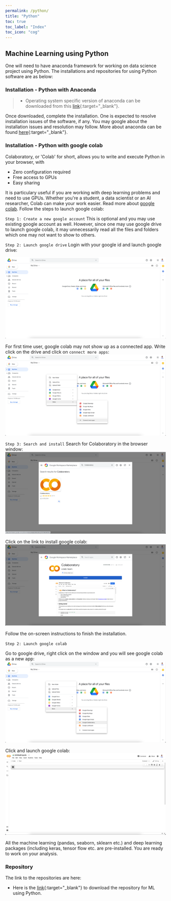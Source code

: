 ```yaml
---
permalink: /python/
title: "Python"
toc: true
toc_label: "Index"
toc_icon: "cog"
---
```


## Machine Learning using Python
One will need to have anaconda framework  for working on data science project using Python. The installations and repositories for using Python software are as below:

### Installation - Python with Anaconda
> * Operating system specific version of anaconda can be downloaded from this [link](https://www.anaconda.com/products/individual){:target="_blank"}.

Once downloaded, complete the installation.  One is expected to resolve installation issues of the software, if any. You may google about the installation issues and resolution may follow. More about anaconda can be found [here](https://docs.anaconda.com){:target="_blank"}.

### Installation - Python with google colab
Colaboratory, or 'Colab' for short, allows you to write and execute Python in your browser, with

* Zero configuration required
* Free access to GPUs
* Easy sharing

It is particulary useful if you are working with deep learning problems and need to use GPUs. Whether you're a student, a data scientist or an AI researcher, Colab can make your work easier. Read more about [google colab](https://colab.research.google.com/notebooks/intro.ipynb?utm_source=scs-index#scrollTo=GJBs_flRovLc). Follow the steps to launch google colab:

`Step 1: Create a new google account`
This is optional and you may use existing google account as well. However, since one may use google drive to launch google colab, it may unnecessarily read all the files and folders which one may not want to show to others.

`Step 2: Launch google drive`
Login with your google id and launch google drive:

![image](/assets/images/google_colab_link1.png)

For first time user, google colab may not show up as a connected app. Write click on the drive and click on `connect more apps`:
![image](/assets/images/google_colab_link2.png)

`Step 3: Search and install`
Search for Colaboratory in the browser window: 
![image](/assets/images/google_colab_link3.png)

Click on the link to install google colab:
![image](/assets/images/google_colab_link4.png)

Follow the on-screen instructions to finish the installation.

`Step 2: Launch google colab`

Go to google drive, right click on the window and you will see google colab as a new app:
![image](/assets/images/google_colab_link7.png)

Click and launch google colab:
![image](/assets/images/google_colab_link8.png)

All the machine learning (pandas, seaborn, sklearn etc.) and deep learning packages (including keras, tensor flow etc. are pre-installed. You are ready to work on your analysis.

### Repository
The link to the repositories are here:

* Here is the [link](https://github.com/rahul235/ML_using_Python/archive/refs/tags/v1.0.zip){:target="_blank"} to download the repository for ML using Python.
